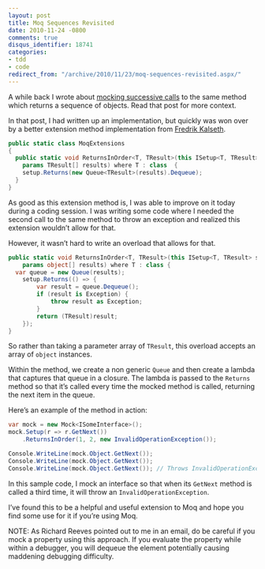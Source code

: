 ```yaml
---
layout: post
title: Moq Sequences Revisited
date: 2010-11-24 -0800
comments: true
disqus_identifier: 18741
categories:
- tdd
- code
redirect_from: "/archive/2010/11/23/moq-sequences-revisited.aspx/"
---
```


A while back I wrote about [mocking successive
calls](https://haacked.com/archive/2009/09/29/moq-sequences.aspx "Successive Method Calls With Moq")
to the same method which returns a sequence of objects. Read that post
for more context.

In that post, I had written up an implementation, but quickly was won
over by a better extension method implementation from [Fredrik
Kalseth](http://iridescence.no/ "Fredrik Kalseth").

```csharp
public static class MoqExtensions
{
  public static void ReturnsInOrder<T, TResult>(this ISetup<T, TResult> setup, 
    params TResult[] results) where T : class  {
    setup.Returns(new Queue<TResult>(results).Dequeue);
  }
}
```

As good as this extension method is, I was able to improve on it today
during a coding session. I was writing some code where I needed the
second call to the same method to throw an exception and realized this
extension wouldn’t allow for that.

However, it wasn’t hard to write an overload that allows for that.

```csharp
public static void ReturnsInOrder<T, TResult>(this ISetup<T, TResult> setup,
    params object[] results) where T : class {
  var queue = new Queue(results);
    setup.Returns(() => {
        var result = queue.Dequeue();
        if (result is Exception) {
            throw result as Exception;
        }
        return (TResult)result;
    });
}
```

So rather than taking a parameter array of `TResult`, this overload
accepts an array of `object` instances.

Within the method, we create a non generic `Queue` and then create a
lambda that captures that queue in a closure. The lambda is passed to
the `Returns` method so that it’s called every time the mocked method is
called, returning the next item in the queue.

Here’s an example of the method in action:

```csharp
var mock = new Mock<ISomeInterface>();
mock.Setup(r => r.GetNext())
    .ReturnsInOrder(1, 2, new InvalidOperationException());

Console.WriteLine(mock.Object.GetNext());
Console.WriteLine(mock.Object.GetNext());
Console.WriteLine(mock.Object.GetNext()); // Throws InvalidOperationException
```

In this sample code, I mock an interface so that when its `GetNext`
method is called a third time, it will throw an
`InvalidOperationException`.

I’ve found this to be a helpful and useful extension to Moq and hope you
find some use for it if you’re using Moq.

NOTE: As Richard Reeves pointed out to me in an email, do be careful if
you mock a property using this approach. If you evaluate the property
while within a debugger, you will dequeue the element potentially
causing maddening debugging difficulty.

